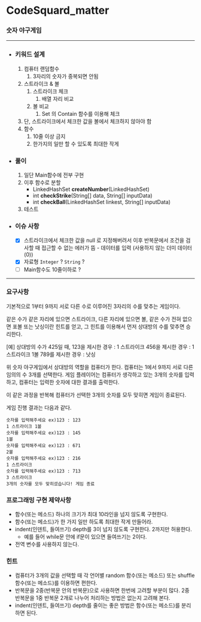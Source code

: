 # CodeSquard_matter

### 숫자 야구게임

---

- ### 키워드 설계

  1. 컴퓨터 랜덤함수
     1. 3자리의 숫자가 중복되면 안됨
  2. 스트라이크 & 볼
     1. 스트라이크 체크
        1. 배열 자리 비교
     2. 볼 비교
        1. Set 의 Contain 함수를 이용해 체크
  3. 단, 스트라이크에서 체크한 값을 볼에서 체크하지 않아야 함
  4. 함수
     1. 10줄 이상 금지
     2. 한가지의 일만 할 수 있도록 최대한 작게

- ### 풀이

  1. 일단 Main함수에 전부 구현
  2. 이후 함수로 분할
     - LinkedHashSet<String> **createNumber**(LinkedHashSet<String>)
     - int **checkStrike**(String[] data, String[] inputData)
     - int **checkBall**(LinkedHashSet<String> linkest, String[] inputData)
  3. 테스트

- ### 이슈 사항

  - [x] 스트라이크에서 체크한 값을 null 로 지정해버려서 이후 반복문에서 조건을 검사할 때 접근할 수 없는 에러가 뜸
        - 데이터를 입력 (사용하지 않는 더미 데이터 (0))
  - [x] 자료형 `Integer` ? `String` ?
  - [ ] Main함수도 10줄이하로 ?

---

### 요구사항

기본적으로 1부터 9까지 서로 다른 수로 이루어진 3자리의 수를 맞추는 게임이다.

같은 수가 같은 자리에 있으면 스트라이크, 다른 자리에 있으면 볼, 같은 수가 전혀 없으면 포볼 또는 낫싱이란 힌트를 얻고, 그 힌트를 이용해서 먼저 상대방의 수를 맞추면 승리한다.

[예] 상대방의 수가 425일 때, 123을 제시한 경우 : 1 스트라이크 456을 제시한 경우 : 1 스트라이크 1볼 789를 제시한 경우 : 낫싱

위 숫자 야구게임에서 상대방의 역할을 컴퓨터가 한다. 컴퓨터는 1에서 9까지 서로 다른 임의의 수 3개를 선택한다. 게임 플레이어는 컴퓨터가 생각하고 있는 3개의 숫자를 입력하고, 컴퓨터는 입력한 숫자에 대한 결과를 출력한다.

이 같은 과정을 반복해 컴퓨터가 선택한 3개의 숫자를 모두 맞히면 게임이 종료된다.

게임 진행 결과는 다음과 같다.

```
숫자를 입력해주세요 ex)123 : 123
1 스트라이크 1볼 
숫자를 입력해주세요 ex)123 : 145
1볼 
숫자를 입력해주세요 ex)123 : 671
2볼 
숫자를 입력해주세요 ex)123 : 216
1 스트라이크 
숫자를 입력해주세요 ex)123 : 713
3 스트라이크 
3개의 숫자를 모두 맞히셨습니다! 게임 종료

```

### 프로그래밍 구현 제약사항

- 함수(또는 메소드) 하나의 크기가 최대 10라인을 넘지 않도록 구현한다.
- 함수(또는 메소드)가 한 가지 일만 하도록 최대한 작게 만들어라.
- indent(인덴트, 들여쓰기) depth를 3이 넘지 않도록 구현한다. 2까지만 허용한다.
  - 예를 들어 while문 안에 if문이 있으면 들여쓰기는 2이다.
- 전역 변수를 사용하지 않는다.

### 힌트

- 컴퓨터가 3개의 값을 선택할 때 각 언어별 random 함수(또는 메소드) 또는 shuffle 함수(또는 메소드)를 이용하면 편한다.
- 반복문을 2중(반복문 안의 반복문)으로 사용하면 한번에 고려할 부분이 많다. 2중 반복문을 1중 반복문 2개로 나누어 처리하는 방법은 없는지 고려해 본다.
- indent(인덴트, 들여쓰기) depth를 줄이는 좋은 방법은 함수(또는 메소드)를 분리하면 된다.